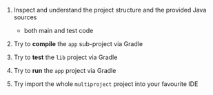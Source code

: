 1. Inspect and understand the project structure and the provided Java sources
    + both main and test code

2. Try to **compile** the `app` sub-project via Gradle

3. Try to **test** the `lib` project via Gradle

4. Try to **run** the `app` project via Gradle

5. Try import the whole `multiproject` project into your favourite IDE
